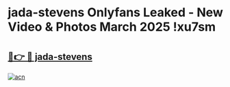 # jada-stevens Onlyfans Leaked - New Video & Photos March 2025 !xu7sm

# <h2><a href="https://593ahk.iuczelnia.edu.pl?title=jada-stevens&ref=xu7sm">🔗👉 🔴 jada-stevens</a></h2>

[![acn](https://github.com/user-attachments/assets/0f9c940e-d8b0-45ae-aac7-cd30a18b3e1c)](https://593ahk.iuczelnia.edu.pl?title=jada-stevens&ref=xu7sm)

